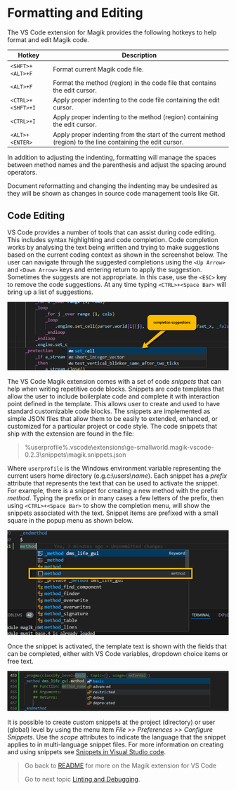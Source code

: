 # Formatting and Editing

The VS Code extension for Magik provides the following hotkeys to help format and edit Magik code.

Hotkey | Description
--------|-------------
`<SHFT>+<ALT>+F` | Format current Magik code file.
`<ALT>+F` | Format the method (region) in the code file that contains the edit cursor.
`<CTRL>+<SHFT>+I` | Apply proper indenting to the code file containing the edit cursor.
`<CTRL>+I` | Apply proper indenting to the method (region) containing the edit cursor.
`<ALT>+<ENTER>` | Apply proper indenting from the start of the current method (region) to the line containing the edit cursor.

In addition to adjusting the indenting, formatting will manage the spaces between method names and the parenthesis and adjust the spacing around operators.

Document reformatting and changing the indenting may be undesired as they will be shown as changes in source code management tools like Git.

## Code Editing

VS Code provides a number of tools that can assist during code editing.  This includes syntax highlighting and code completion.
Code completion works by analysing the text being written and trying to make suggestions based on the current coding context as
shown in the screenshot below.  The user can navigate through the suggested completions using the `<Up Arrow>` and `<Down Arrow>` keys and
entering return to apply the suggestion.  Sometimes the suggests are not appropriate.  In this
case, use the `<ESC>` key to remove the code suggestions.  At any time typing `<CTRL>+<Space Bar>` will bring up a list of suggestions.

![Code Completion](./images/editing_completion.png)

The VS Code Magik extension comes with a set of code _snippets_ that can help when writing repetitive code blocks.  Snippets are code templates that allow the user to include boilerplate code and complete it with interaction point defined in the template.  This allows user to create and used to have standard customizable code blocks.  The snippets are implemented as simple JSON files that allow them to be easily to extended, enhanced, or customized for a particular project or code style.  The code snippets that ship with the extension are found in the file:

> %userprofile%\.vscode\extensions\ge-smallworld.magik-vscode-0.2.3\snippets\magik.snippets.json

Where `userprofile` is the Windows environment variable representing the current users home directory (e.g.c:\users\\_name_). Each snippet has a _prefix_ attribute that represents the text that can be used to activate the snippet.  For example, there is a snippet for creating a new method with the prefix _method_.  Typing the prefix or in many cases a few letters of the prefix, then using `<CTRL>+<Space Bar>` to show the completion menu, will show the snippets associated with the text.  Snippet items are prefixed with a small square in the popup menu as shown below.

![Activate Snippet](./images/activate_snippet.png)

Once the snippet is activated, the template text is shown with the fields that can be completed, either with VS Code variables, dropdown choice items or free text.

![Activate Snippet](./images/complete_snippet.png)

It is possible to create custom snippets at the project (directory) or user (global) level by using the menu item _File >> Preferences >> Configure Snippets_.  Use the _scope_ attributes to indicate the language that the snippet applies to in multi-language snippet files.  For more information on creating and using snippets see [Snippets in Visual Studio code](https://code.visualstudio.com/docs/editor/userdefinedsnippets).

> Go back to [README](../README.md) for more on the Magik extension for VS Code
>
> Go to next topic [Linting and Debugging](./debugging.md).
